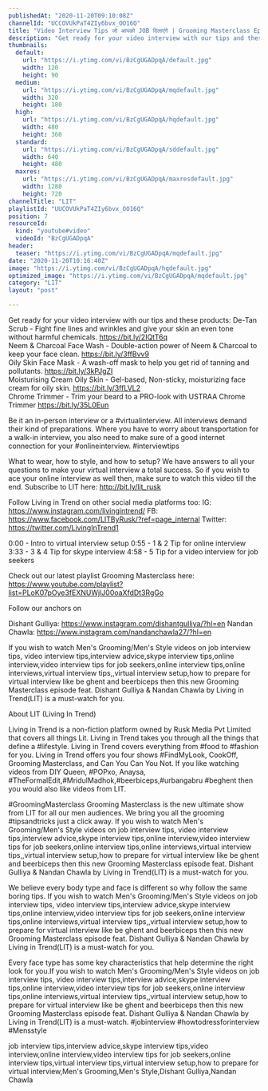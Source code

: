 ```yaml
---
publishedAt: "2020-11-20T09:10:08Z"
channelId: "UCCOVUkPaT4ZIy6bvx_OO16Q"
title: "Video Interview Tips जो आपको JOB दिलाएंगे | Grooming Masterclass Ep6"
description: "Get ready for your video interview with our tips and these products:\nDe-Tan Scrub - Fight fine lines and wrinkles and give your skin an even tone without harmful chemicals. https://bit.ly/2IQtT6q  \nNeem & Charcoal Face Wash - Double-action power of Neem & Charcoal to keep your face clean. https://bit.ly/3ffBvv9  \nOily Skin Face Mask - A wash-off mask to help you get rid of tanning and pollutants. https://bit.ly/3kPJgZI  \nMoisturising Cream Oily Skin - Gel-based, Non-sticky, moisturizing face cream for oily skin. \nhttps://bit.ly/3ffLVL2  \nChrome Trimmer - Trim your beard to a PRO-look with USTRAA Chrome Trimmer https://bit.ly/35L0Eun  \n\nBe it an in-person interview or a #virtualinterview. All interviews demand their kind of preparations. Where you have to worry about transportation for a walk-in interview, you also need to make sure of a good internet connection for your #onlineinterview. #interviewtips\n\nWhat to wear, how to style, and how to setup? We have answers to all your questions to make your virtual interview a total success. So if you wish to ace your online interview as well then, make sure to watch this video till the end. Subscribe to LIT here: http://bit.ly/lit_rusk\n\nFollow Living in Trend on other social media platforms too:\nIG: https://www.instagram.com/livingintrend/\nFB: https://www.facebook.com/LITByRusk/?ref=page_internal \nTwitter: https://twitter.com/LivingInTrend1\n\n0:00 - Intro to virtual interview setup\n0:55 - 1 & 2 Tip for online interview\n3:33 - 3 & 4 Tip for skype interview\n4:58 - 5 Tip for a video interview for job seekers\n\nCheck out our latest playlist Grooming Masterclass here: https://www.youtube.com/playlist?list=PLoK07pOye3fEXNUWjlJ00oaXfdDt3RgGo\n\nFollow our anchors on\n\nDishant Gulliya: https://www.instagram.com/dishantgulliya/?hl=en\nNandan Chawla: https://www.instagram.com/nandanchawla27/?hl=en\n\nIf you wish to watch Men's Grooming/Men's Style videos on job interview tips, video interview tips,interview advice,skype interview tips,online interview,video interview tips for job seekers,online interview tips,online interviews,virtual interview tips,,virtual interview setup,how to prepare for virtual interview like be ghent and beerbiceps then this new Grooming Masterclass episode feat. Dishant Gulliya & Nandan Chawla by Living in Trend(LIT) is a must-watch for you.\n\nAbout LIT (Living In Trend)\n\nLiving in Trend is a non-fiction platform owned by Rusk Media Pvt Limited that covers all things Lit. Living in Trend takes you through all the things that define a #lifestyle. Living in Trend covers everything from #food to #fashion for you. Living in Trend offers you four shows #FindMyLook, CookOff, Grooming Masterclass, and Can You Can You Not. If you like watching videos from DIY Queen, #POPxo, Anaysa, #TheFormalEdit,#MridulMadhok,#beerbiceps,#urbangabru #beghent then you would also like videos from LIT. \n\n#GroomingMasterclass\nGrooming Masterclass is the new ultimate show from LIT for all our men audiences. We bring you all the grooming #tipsandtricks just a click away. If you wish to watch Men's Grooming/Men's Style videos on job interview tips, video interview tips,interview advice,skype interview tips,online interview,video interview tips for job seekers,online interview tips,online interviews,virtual interview tips,,virtual interview setup,how to prepare for virtual interview like be ghent and beerbiceps then this new Grooming Masterclass episode feat. Dishant Gulliya & Nandan Chawla by Living in Trend(LIT) is a must-watch for you.\n\nWe believe every body type and face is different so why follow the same boring tips. If you wish to watch Men's Grooming/Men's Style videos on job interview tips, video interview tips,interview advice,skype interview tips,online interview,video interview tips for job seekers,online interview tips,online interviews,virtual interview tips,,virtual interview setup,how to prepare for virtual interview like be ghent and beerbiceps then this new Grooming Masterclass episode feat. Dishant Gulliya & Nandan Chawla by Living in Trend(LIT) is a must-watch for you.\n\nEvery face type has some key characteristics that help determine the right look for you.If you wish to watch Men's Grooming/Men's Style videos on job interview tips, video interview tips,interview advice,skype interview tips,online interview,video interview tips for job seekers,online interview tips,online interviews,virtual interview tips,,virtual interview setup,how to prepare for virtual interview like be ghent and beerbiceps then this new Grooming Masterclass episode feat. Dishant Gulliya & Nandan Chawla by Living in Trend(LIT) is a must-watch. #jobinterview #howtodressforinterview #Mensstyle\n\njob interview tips,interview advice,skype interview tips,video interview,online interview,video interview tips for job seekers,online interview tips,virtual interview tips,virtual interview setup,how to prepare for virtual interview,Men's Grooming,Men's Style,Dishant Gulliya,Nandan Chawla"
thumbnails:
  default:
    url: "https://i.ytimg.com/vi/BzCgUGADpqA/default.jpg"
    width: 120
    height: 90
  medium:
    url: "https://i.ytimg.com/vi/BzCgUGADpqA/mqdefault.jpg"
    width: 320
    height: 180
  high:
    url: "https://i.ytimg.com/vi/BzCgUGADpqA/hqdefault.jpg"
    width: 480
    height: 360
  standard:
    url: "https://i.ytimg.com/vi/BzCgUGADpqA/sddefault.jpg"
    width: 640
    height: 480
  maxres:
    url: "https://i.ytimg.com/vi/BzCgUGADpqA/maxresdefault.jpg"
    width: 1280
    height: 720
channelTitle: "LIT"
playlistId: "UUCOVUkPaT4ZIy6bvx_OO16Q"
position: 7
resourceId:
  kind: "youtube#video"
  videoId: "BzCgUGADpqA"
header:
  teaser: "https://i.ytimg.com/vi/BzCgUGADpqA/mqdefault.jpg"
date: "2020-11-20T10:16:40Z"
image: "https://i.ytimg.com/vi/BzCgUGADpqA/hqdefault.jpg"
optimized_image: "https://i.ytimg.com/vi/BzCgUGADpqA/mqdefault.jpg"
category: "LIT"
layout: "post"

---
```

Get ready for your video interview with our tips and these products:
De-Tan Scrub - Fight fine lines and wrinkles and give your skin an even tone without harmful chemicals. https://bit.ly/2IQtT6q  
Neem & Charcoal Face Wash - Double-action power of Neem & Charcoal to keep your face clean. https://bit.ly/3ffBvv9  
Oily Skin Face Mask - A wash-off mask to help you get rid of tanning and pollutants. https://bit.ly/3kPJgZI  
Moisturising Cream Oily Skin - Gel-based, Non-sticky, moisturizing face cream for oily skin. 
https://bit.ly/3ffLVL2  
Chrome Trimmer - Trim your beard to a PRO-look with USTRAA Chrome Trimmer https://bit.ly/35L0Eun  

Be it an in-person interview or a #virtualinterview. All interviews demand their kind of preparations. Where you have to worry about transportation for a walk-in interview, you also need to make sure of a good internet connection for your #onlineinterview. #interviewtips

What to wear, how to style, and how to setup? We have answers to all your questions to make your virtual interview a total success. So if you wish to ace your online interview as well then, make sure to watch this video till the end. Subscribe to LIT here: http://bit.ly/lit_rusk

Follow Living in Trend on other social media platforms too:
IG: https://www.instagram.com/livingintrend/
FB: https://www.facebook.com/LITByRusk/?ref=page_internal 
Twitter: https://twitter.com/LivingInTrend1

0:00 - Intro to virtual interview setup
0:55 - 1 & 2 Tip for online interview
3:33 - 3 & 4 Tip for skype interview
4:58 - 5 Tip for a video interview for job seekers

Check out our latest playlist Grooming Masterclass here: https://www.youtube.com/playlist?list=PLoK07pOye3fEXNUWjlJ00oaXfdDt3RgGo

Follow our anchors on

Dishant Gulliya: https://www.instagram.com/dishantgulliya/?hl=en
Nandan Chawla: https://www.instagram.com/nandanchawla27/?hl=en

If you wish to watch Men's Grooming/Men's Style videos on job interview tips, video interview tips,interview advice,skype interview tips,online interview,video interview tips for job seekers,online interview tips,online interviews,virtual interview tips,,virtual interview setup,how to prepare for virtual interview like be ghent and beerbiceps then this new Grooming Masterclass episode feat. Dishant Gulliya & Nandan Chawla by Living in Trend(LIT) is a must-watch for you.

About LIT (Living In Trend)

Living in Trend is a non-fiction platform owned by Rusk Media Pvt Limited that covers all things Lit. Living in Trend takes you through all the things that define a #lifestyle. Living in Trend covers everything from #food to #fashion for you. Living in Trend offers you four shows #FindMyLook, CookOff, Grooming Masterclass, and Can You Can You Not. If you like watching videos from DIY Queen, #POPxo, Anaysa, #TheFormalEdit,#MridulMadhok,#beerbiceps,#urbangabru #beghent then you would also like videos from LIT. 

#GroomingMasterclass
Grooming Masterclass is the new ultimate show from LIT for all our men audiences. We bring you all the grooming #tipsandtricks just a click away. If you wish to watch Men's Grooming/Men's Style videos on job interview tips, video interview tips,interview advice,skype interview tips,online interview,video interview tips for job seekers,online interview tips,online interviews,virtual interview tips,,virtual interview setup,how to prepare for virtual interview like be ghent and beerbiceps then this new Grooming Masterclass episode feat. Dishant Gulliya & Nandan Chawla by Living in Trend(LIT) is a must-watch for you.

We believe every body type and face is different so why follow the same boring tips. If you wish to watch Men's Grooming/Men's Style videos on job interview tips, video interview tips,interview advice,skype interview tips,online interview,video interview tips for job seekers,online interview tips,online interviews,virtual interview tips,,virtual interview setup,how to prepare for virtual interview like be ghent and beerbiceps then this new Grooming Masterclass episode feat. Dishant Gulliya & Nandan Chawla by Living in Trend(LIT) is a must-watch for you.

Every face type has some key characteristics that help determine the right look for you.If you wish to watch Men's Grooming/Men's Style videos on job interview tips, video interview tips,interview advice,skype interview tips,online interview,video interview tips for job seekers,online interview tips,online interviews,virtual interview tips,,virtual interview setup,how to prepare for virtual interview like be ghent and beerbiceps then this new Grooming Masterclass episode feat. Dishant Gulliya & Nandan Chawla by Living in Trend(LIT) is a must-watch. #jobinterview #howtodressforinterview #Mensstyle

job interview tips,interview advice,skype interview tips,video interview,online interview,video interview tips for job seekers,online interview tips,virtual interview tips,virtual interview setup,how to prepare for virtual interview,Men's Grooming,Men's Style,Dishant Gulliya,Nandan Chawla